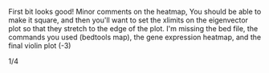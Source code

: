 First bit looks good! Minor comments on the heatmap, You should be able to make it square, and then you'll want to set the xlimits on the eigenvector plot so that they stretch to the edge of the plot. I'm missing the bed file, the commands you used (bedtools map), the gene expression heatmap, and the final violin plot (-3)

1/4
